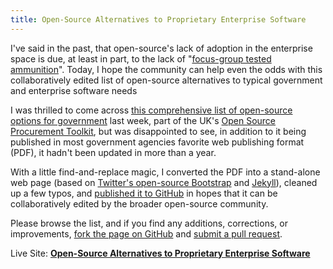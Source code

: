 ```yaml
---
title: Open-Source Alternatives to Proprietary Enterprise Software
---
```


I've said in the past, that open-source's lack of adoption in the enterprise space is due, at least in part, to the lack of "[focus-group tested ammunition](http://ben.balter.com/2011/08/31/enterprise-open-source-and-why-better-is-not-enough/)". Today, I hope the community can help even the odds with this collaboratively edited list of open-source alternatives to typical government and enterprise software needs

I was thrilled to come across [this comprehensive list of open-source options for government](https://www.gov.uk/government/uploads/system/uploads/attachment_data/file/78964/Open_Source_Options_v2_0.pdf) last week, part of the UK's [Open Source Procurement Toolkit](https://www.gov.uk/government/publications/open-source-procurement-toolkit), but was disappointed to see, in addition to it being published in most government agencies favorite web publishing format (PDF), it hadn't been updated in more than a year.

With a little find-and-replace magic, I converted the PDF into a stand-alone web page (based on [Twitter's open-source Bootstrap](http://getbootstrap.com/) and [Jekyll](https://github.com/mojombo/jekyll)), cleaned up a few typos, and [published it to GitHub](http://benbalter.github.com/open-source-alternatives/) in hopes that it can be collaboratively edited by the broader open-source community.

Please browse the list, and if you find any additions, corrections, or improvements, [fork the page on GitHub](https://github.com/benbalter/open-source-alternatives) and [submit a pull request](http://help.github.com/send-pull-requests/).

Live Site: **[Open-Source Alternatives to Proprietary Enterprise Software](http://ben.balter.com/open-source-alternatives/)**
